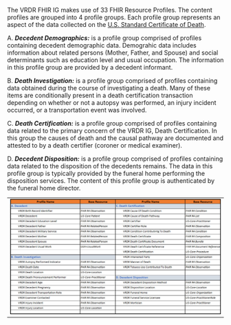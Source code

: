 The VRDR FHIR IG makes use of 33 FHIR Resource Profiles. The content profiles are grouped into 4 profile groups. Each profile group represents an aspect of the data collected on the [U.S. Standard Certificate of Death](https://www.cdc.gov/nchs/data/dvs/DEATH11-03final-ACC.pdf).

A. ***Decedent Demographics:*** is a profile group comprised of profiles containing decedent demographic data. Demograhic data includes information about related persons (Mother, Father, and Spouse) and social determinants such as education level and usual occupation. The information in this profile group are provided by a decedent informant.

B. ***Death Investigation:*** is a profile group comprised of profiles containing data obtained during the course of investigating a death. Many of these items are conditionally present in a death certification transaction depending on whether or not a autopsy was performed, an injury incident occurred, or a transportation event was involved.

C. ***Death Certification:*** is a profile group comprised of profiles containing data related to the primary concern of the VRDR IG, Death Certification. In this group the causes of death and the causal pathway are documented and attested to by a death certifier (coroner or medical examiner).

D. ***Decedent Disposition:*** is a profile group comprised of profiles containing data related to the disposition of the decedents remains. The data in this profile group is typically provided by the funeral home performing the disposition services. The content of this profile group is authenticated by the funeral home director.

<table><tr><td><img src="ProfileInventory.jpg" style="width:100%;"/></td></tr></table>